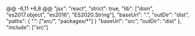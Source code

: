 @@ -6,11 +6,8 @@
    "jsx": "react",
    "strict": true,
    "lib": ["dom", "es2017.object", "es2016", "ES2020.String"],
    "baseUrl": ".",
    "outDir": "dist",
    "paths": {
      "*": ["src/*", "packages/*"]
    }
    "baseUrl": "src",
    "outDir": "dist"
  },
  "include": ["src"]

